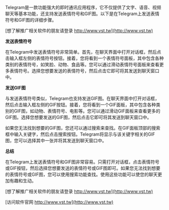 Telegram是一款功能强大的即时通讯应用程序，它不仅提供了文字、语音、视频聊天等基本功能，还支持发送表情符号和GIF图。以下是在Telegram上发送表情符号和GIF图的详细步骤。

[想了解推广相关软件的朋友请登录 http://www.vst.tw](http://www.vst.tw)

**发送表情符号**

在Telegram中发送表情符号非常简单。首先，在聊天界面中打开对话框，然后点击输入框左侧的表情符号按钮。接着，您将看到一个表情符号面板，其中包含各种类别的表情符号，如笑脸、动物、食品等。您可以通过滑动表情符号面板来查看更多表情符号。选择您想要发送的表情符号，然后点击它即可将其发送到聊天窗口中。

**发送GIF图**

与发送表情符号类似，Telegram也支持发送GIF图。在聊天界面中打开对话框，然后点击输入框左侧的GIF按钮。接着，您将看到一个GIF面板，其中包含各种类别的GIF图，如动物、表情符号、电影等。您可以通过滑动GIF面板来查看更多的GIF图。选择您想要发送的GIF图，然后点击它即可将其发送到聊天窗口中。

如果您无法找到想要的GIF图，您还可以通过搜索来查找。在GIF面板顶部的搜索框中输入关键字，然后点击搜索按钮。Telegram将显示与该关键字相关的GIF图，您可以选择其中一张并将其发送到聊天窗口中。

**总结**

在Telegram上发送表情符号和GIF图非常容易。只需打开对话框，点击表情符号或GIF按钮，然后选择您想要发送的表情符号或GIF图即可。如果您无法找到想要的表情符号或GIF图，您可以使用搜索功能查找。使用这些功能可以使您的聊天更加有趣和生动。

[想了解推广相关软件的朋友请登录 http://www.vst.tw](http://www.vst.tw)


[访问软件官网 http://www.vst.tw](http://www.vst.tw)
